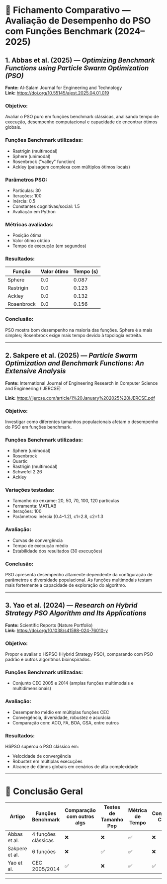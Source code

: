 # 📄 Fichamento Comparativo — Avaliação de Desempenho do PSO com Funções Benchmark (2024–2025)

## 1. Abbas et al. (2025) — *Optimizing Benchmark Functions using Particle Swarm Optimization (PSO)*

**Fonte:** Al-Salam Journal for Engineering and Technology  
**Link:** https://doi.org/10.55145/ajest.2025.04.01.019

### Objetivo:
Avaliar o PSO puro em funções benchmark clássicas, analisando tempo de execução, desempenho computacional e capacidade de encontrar ótimos globais.

### Funções Benchmark utilizadas:
- Rastrigin (multimodal)
- Sphere (unimodal)
- Rosenbrock ("valley" function)
- Ackley (paisagem complexa com múltiplos ótimos locais)

### Parâmetros PSO:
- Partículas: 30  
- Iterações: 100  
- Inércia: 0.5  
- Constantes cognitivas/social: 1.5  
- Avaliação em Python

### Métricas avaliadas:
- Posição ótima
- Valor ótimo obtido
- Tempo de execução (em segundos)

### Resultados:
| Função       | Valor ótimo | Tempo (s) |
|--------------|-------------|------------|
| Sphere       | 0.0         | 0.087      |
| Rastrigin    | 0.0         | 0.123      |
| Ackley       | 0.0         | 0.132      |
| Rosenbrock   | 0.0         | 0.156      |

### Conclusão:
PSO mostra bom desempenho na maioria das funções. Sphere é a mais simples; Rosenbrock exige mais tempo devido à topologia estreita.

---

## 2. Sakpere et al. (2025) — *Particle Swarm Optimization and Benchmark Functions: An Extensive Analysis*

**Fonte:** International Journal of Engineering Research in Computer Science and Engineering (IJERCSE)

**Link:** https://ijercse.com/article/1%20January%202025%20IJERCSE.pdf

### Objetivo:
Investigar como diferentes tamanhos populacionais afetam o desempenho do PSO em funções benchmark.

### Funções Benchmark utilizadas:
- Sphere (unimodal)
- Rosenbrock
- Quartic
- Rastrigin (multimodal)
- Schwefel 2.26
- Ackley

### Variações testadas:
- Tamanho do enxame: 20, 50, 70, 100, 120 partículas  
- Ferramenta: MATLAB  
- Iterações: 100  
- Parâmetros: inércia (0.4–1.2), c1=2.8, c2=1.3

### Avaliação:
- Curvas de convergência
- Tempo de execução médio
- Estabilidade dos resultados (30 execuções)

### Conclusão:
PSO apresenta desempenho altamente dependente da configuração de parâmetros e diversidade populacional. As funções multimodais testam mais fortemente a capacidade de exploração do algoritmo.

---

## 3. Yao et al. (2024) — *Research on Hybrid Strategy PSO Algorithm and Its Applications*

**Fonte:** Scientific Reports (Nature Portfolio)  
**Link:** https://doi.org/10.1038/s41598-024-76010-y

### Objetivo:
Propor e avaliar o HSPSO (Hybrid Strategy PSO), comparando com PSO padrão e outros algoritmos bioinspirados.

### Funções Benchmark utilizadas:
- Conjunto CEC 2005 e 2014 (amplas funções multimodais e multidimensionais)

### Avaliação:
- Desempenho médio em múltiplas funções CEC  
- Convergência, diversidade, robustez e acurácia  
- Comparação com: ACO, FA, BOA, GSA, entre outros

### Resultados:
HSPSO superou o PSO clássico em:
- Velocidade de convergência  
- Robustez em múltiplas execuções  
- Alcance de ótimos globais em cenários de alta complexidade

---

# 📌 Conclusão Geral

| Artigo          | Funções Benchmark | Comparação com outros algs | Testes de Tamanho Pop | Métrica de Tempo | Conjunto CEC |
|-----------------|-------------------|-----------------------------|------------------------|------------------|--------------|
| Abbas et al.    | 4 funções clássicas | ❌                          | ❌                     | ✅               | ❌           |
| Sakpere et al.  | 6 funções           | ❌                          | ✅                     | ✅               | ❌           |
| Yao et al.      | CEC 2005/2014      | ✅                          | ❌                     | ✅               | ✅           |

---
